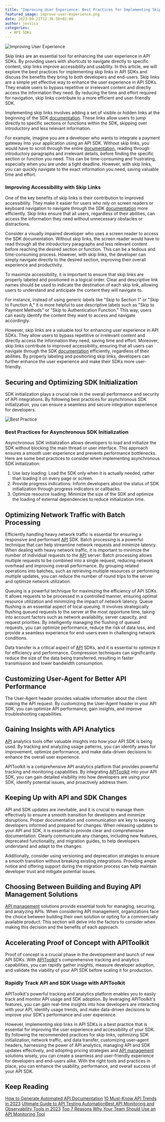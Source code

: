 ```yaml
---
title: "Improving User Experience: Best Practices for Implementing Skip Links in API SDKs"
featured_image: improve-user-experience.png
date: 2023-09-21T12:36:58+02:00
author: jessica
categories:
  - API SDKs
---
```

![Improving User Experience](improve-user-experience.png)

Skip links are an essential tool for enhancing the user experience in API SDKs. By providing users with shortcuts to navigate directly to specific content, skip links improve accessibility and usability. In this article, we will explore the best practices for implementing skip links in API SDKs and discuss the benefits they bring to both developers and end-users. Skip links are a simple yet effective way to enhance the user experience in API SDKs. They enable users to bypass repetitive or irrelevant content and directly access the information they need. By reducing the time and effort required for navigation, skip links contribute to a more efficient and user-friendly SDK.

Implementing skip links involves adding a set of visible or hidden links at the beginning of the SDK [documentation](https://apitoolkit.io/blog/api-documentation-with-analytics/). These links allow users to jump directly to specific sections or functions within the SDK, skipping over introductory and less relevant information.

For example, imagine you are a developer who wants to integrate a payment gateway into your application using an API SDK. Without skip links, you would have to scroll through the entire [documentation](https://apitoolkit.io/blog/api-documentation-with-analytics/), reading through introductory paragraphs and irrelevant details, before finding the specific section or function you need. This can be time-consuming and frustrating, especially when you are under a tight deadline. However, with skip links, you can quickly navigate to the exact information you need, saving valuable time and effort.

### Improving Accessibility with Skip Links

One of the key benefits of skip links is their contribution to improved accessibility. They make it easier for users who rely on screen readers or keyboard navigation to navigate through the SDK [documentation](https://apitoolkit.io/blog/api-documentation-with-analytics/) more efficiently. Skip links ensure that all users, regardless of their abilities, can access the information they need without unnecessary obstacles or distractions.

Consider a visually impaired developer who uses a screen reader to access the SDK documentation. Without skip links, the screen reader would have to read through all the introductory paragraphs and less relevant content before reaching the desired section or function. This can be a tedious and time-consuming process. However, with skip links, the developer can simply navigate directly to the desired section, improving their overall experience and productivity.

To maximize accessibility, it is important to ensure that skip links are properly labeled and positioned in a logical order. Clear and descriptive link names should be used to indicate the destination of each skip link, allowing users to understand and anticipate the content they will navigate to.

For instance, instead of using generic labels like "Skip to Section 1" or "Skip to Function A," it is more helpful to use descriptive labels such as "Skip to Payment Methods" or "Skip to Authentication Function." This way, users can easily identify the content they want to access and navigate accordingly.

However, skip links are a valuable tool for enhancing user experience in API SDKs. They allow users to bypass repetitive or irrelevant content and directly access the information they need, saving time and effort. Moreover, skip links contribute to improved accessibility, ensuring that all users can navigate through the SDK [documentation](https://apitoolkit.io/blog/api-documentation-with-analytics/) efficiently, regardless of their abilities. By properly labeling and positioning skip links, developers can further enhance the user experience and make their SDKs more user-friendly.

## Securing and Optimizing SDK Initialization

SDK initialization plays a crucial role in the overall performance and security of API integrations. By following best practices for asynchronous SDK initialization, you can ensure a seamless and secure integration experience for developers.

![Best Practice](sdk-best-practices.png)

### Best Practices for Asynchronous SDK Initialization

Asynchronous SDK initialization allows developers to load and initialize the SDK without blocking the main thread or user interface. This approach ensures a smooth user experience and prevents performance bottlenecks. Here are some best practices to consider when implementing asynchronous SDK initialization:

1. Use lazy loading: Load the SDK only when it is actually needed, rather than loading it on every page or screen.
2. Provide progress indications: Inform developers about the status of SDK initialization through progress indicators or callbacks.
3. Optimize resource loading: Minimize the size of the SDK and optimize the loading of external dependencies to reduce initialization time.

## Optimizing Network Traffic with Batch Processing

Efficiently handling heavy network traffic is essential for ensuring a responsive and performant [API](https://apitoolkit.io/blog/api-testing-automation/) SDK. Batch processing is a powerful technique that can help streamline network requests and minimize latency. When dealing with heavy network traffic, it is important to minimize the number of individual requests to the [API](https://apitoolkit.io/blog/api-testing-automation/) server. Batch processing allows multiple requests to be combined into a single request, reducing network overhead and improving overall performance. By grouping related operations into batches, such as retrieving multiple resources or performing multiple updates, you can reduce the number of round trips to the server and optimize network utilization.

Queuing is a powerful technique for maximizing the efficiency of API SDKs. It allows requests to be processed in a controlled manner, ensuring optimal resource utilization and minimizing the impact of network latency. Queue flushing is an essential aspect of local queuing. It involves strategically flushing queued requests to the server at the most opportune time, taking into account factors such as network availability, server capacity, and request priorities. By intelligently managing the flushing of queued requests, you can optimize performance, reduce the risk of data loss, and provide a seamless experience for end-users even in challenging network conditions.

Data transfer is a critical aspect of [API](https://apitoolkit.io/blog/api-testing-automation/) SDKs, and it is essential to optimize it for efficiency and performance. Compression techniques can significantly reduce the size of the data being transferred, resulting in faster transmission and lower bandwidth consumption.

## Customizing User-Agent for Better API Performance

The User-Agent header provides valuable information about the client making the API request. By customizing the User-Agent header in your API SDK, you can optimize API performance, gain insights, and improve troubleshooting capabilities.

## Gaining Insights with API Analytics

[API](https://apitoolkit.io/blog/api-testing-automation/) analytics tools offer valuable insights into how your API SDK is being used. By tracking and analyzing usage patterns, you can identify areas for improvement, optimize performance, and make data-driven decisions to enhance the overall user experience.

APIToolkit is a comprehensive API analytics platform that provides powerful tracking and monitoring capabilities. By integrating [APIToolkit](https://apitoolkit.io/) into your API SDK, you can gain detailed visibility into how developers are using your SDK, identify potential issues, and proactively address them.

## Keeping Up with API and SDK Changes

API and SDK updates are inevitable, and it is crucial to manage them effectively to ensure a smooth transition for developers and minimize disruptions. Proper documentation and communication are key to keeping developers informed and prepared for changes. When releasing updates to your API and SDK, it is essential to provide clear and comprehensive documentation. Clearly communicate any changes, including new features, deprecated functionality, and migration guides, to help developers understand and adapt to the changes.

Additionally, consider using versioning and deprecation strategies to ensure a smooth transition without breaking existing integrations. Providing ample notice and offering support during the migration process can help maintain developer trust and mitigate potential issues.

## Choosing Between Building and Buying API Management Solutions

[API management](https://apitoolkit.io/blog/optimizing-api-management/) solutions provide essential tools for managing, securing, and analyzing APIs. When considering API management, organizations face the choice between building their own solution or opting for a commercially available product. This section will delve into the factors to consider when making this decision and the benefits of each approach.

## Accelerating Proof of Concept with APIToolkit

Proof of concept is a crucial phase in the development and launch of new API SDKs. With [APIToolkit](https://apitoolkit.io/)'s comprehensive tracking and analytics capabilities, you can rapidly gather insights, measure developer adoption, and validate the viability of your API SDK before scaling it for production.

### Rapidly Track API and SDK Usage with APIToolkit

APIToolkit's powerful tracking and analytics platform enables you to easily track and monitor API usage and SDK adoption. By leveraging APIToolkit's features, you can gain real-time insights into how developers are interacting with your API, identify usage trends, and make data-driven decisions to improve your SDK's performance and user experience.

However, implementing skip links in API SDKs is a best practice that is essential for improving the user experience and accessibility of your SDK. By following the recommended practices for skip links, optimizing SDK initialization, network traffic, and data transfer, customizing user-agent headers, harnessing the power of API analytics, managing API and SDK updates effectively, and adopting pricing strategies and [API management ](https://apitoolkit.io/blog/optimizing-api-management/)solutions wisely, you can create a seamless and user-friendly experience for developers and end-users alike. With the right tools and practices in place, you can enhance the usability, performance, and overall success of your API SDK.

## Keep Reading
[How to Generate Automated API Documentation](https://apitoolkit.io/blog/how-to-generate-automated-api-documentation/)
[10 Must-Know API Trends in 2023](https://apitoolkit.io/blog/api-trends/)
[Ultimate Guide to API Testing Automation](https://apitoolkit.io/blog/api-testing-automation/)[Best API Monitoring and Observability Tools in 2023](https://apitoolkit.io/blog/best-api-monitoring-and-observability-tools/)
[Top 7 Reasons Why Your Team Should Use an API Monitoring Tool](https://apitoolkit.io/blog/why-you-need-an-api-monitoring-tool/)
